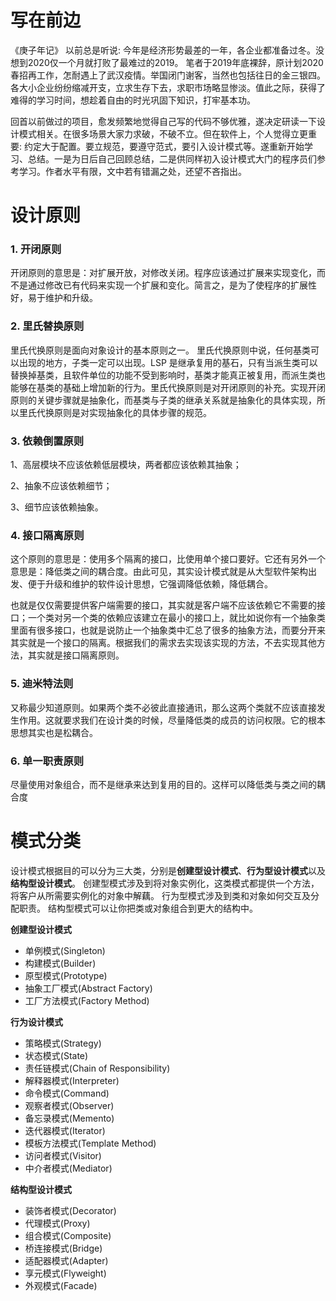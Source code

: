 # 写在前边

《庚子年记》 以前总是听说: 今年是经济形势最差的一年，各企业都准备过冬。没想到2020仅一个月就打败了最难过的2019。 笔者于2019年底裸辞，原计划2020春招再工作，怎耐遇上了武汉疫情。举国闭门谢客，当然也包括往日的金三银四。各大小企业纷纷缩减开支，立求生存下去，求职市场略显惨淡。值此之际，获得了难得的学习时间，想趁着自由的时光巩固下知识，打牢基本功。

回首以前做过的项目，愈发频繁地觉得自己写的代码不够优雅，遂决定研读一下设计模式相关。在很多场景大家力求破，不破不立。但在软件上，个人觉得立更重要: 约定大于配置。要立规范，要遵守范式，要引入设计模式等。遂重新开始学习、总结。一是为日后自己回顾总结，二是供同样初入设计模式大门的程序员们参考学习。作者水平有限，文中若有错漏之处，还望不吝指出。



# 设计原则

### 1. 开闭原则

开闭原则的意思是：对扩展开放，对修改关闭。程序应该通过扩展来实现变化，而不是通过修改已有代码来实现一个扩展和变化。简言之，是为了使程序的扩展性好，易于维护和升级。

### 2. 里氏替换原则

里氏代换原则是面向对象设计的基本原则之一。 里氏代换原则中说，任何基类可以出现的地方，子类一定可以出现。LSP 是继承复用的基石，只有当派生类可以替换掉基类，且软件单位的功能不受到影响时，基类才能真正被复用，而派生类也能够在基类的基础上增加新的行为。里氏代换原则是对开闭原则的补充。实现开闭原则的关键步骤就是抽象化，而基类与子类的继承关系就是抽象化的具体实现，所以里氏代换原则是对实现抽象化的具体步骤的规范。

### 3. 依赖倒置原则

1、高层模块不应该依赖低层模块，两者都应该依赖其抽象；

2、抽象不应该依赖细节；

3、细节应该依赖抽象。

### 4. 接口隔离原则

这个原则的意思是：使用多个隔离的接口，比使用单个接口要好。它还有另外一个意思是：降低类之间的耦合度。由此可见，其实设计模式就是从大型软件架构出发、便于升级和维护的软件设计思想，它强调降低依赖，降低耦合。

也就是仅仅需要提供客户端需要的接口，其实就是客户端不应该依赖它不需要的接口；一个类对另一个类的依赖应该建立在最小的接口上，就比如说你有一个抽象类里面有很多接口，也就是说防止一个抽象类中汇总了很多的抽象方法，而要分开来其实就是一个接口的隔离。根据我们的需求去实现该实现的方法，不去实现其他方法，其实就是接口隔离原则。

### 5. 迪米特法则

又称最少知道原则。如果两个类不必彼此直接通讯，那么这两个类就不应该直接发生作用。这就要求我们在设计类的时候，尽量降低类的成员的访问权限。它的根本思想其实也是松耦合。

### 6. 单一职责原则

尽量使用对象组合，而不是继承来达到复用的目的。这样可以降低类与类之间的耦合度



# 模式分类

设计模式根据目的可以分为三大类，分别是**创建型设计模式**、**行为型设计模式**以及**结构型设计模式**。 创建型模式涉及到将对象实例化，这类模式都提供一个方法，将客户从所需要实例化的对象中解藕。 行为型模式涉及到类和对象如何交互及分配职责。 结构型模式可以让你把类或对象组合到更大的结构中。

**创建型设计模式**

- 单例模式(Singleton)
- 构建模式(Builder)
- 原型模式(Prototype)
- 抽象工厂模式(Abstract Factory)
- 工厂方法模式(Factory Method)

**行为设计模式**

- 策略模式(Strategy)
- 状态模式(State)
- 责任链模式(Chain of Responsibility)
- 解释器模式(Interpreter)
- 命令模式(Command)
- 观察者模式(Observer)
- 备忘录模式(Memento)
- 迭代器模式(Iterator)
- 模板方法模式(Template Method)
- 访问者模式(Visitor)
- 中介者模式(Mediator)

**结构型设计模式**

- 装饰者模式(Decorator)
- 代理模式(Proxy)
- 组合模式(Composite)
- 桥连接模式(Bridge)
- 适配器模式(Adapter)
- 享元模式(Flyweight)
- 外观模式(Facade)



